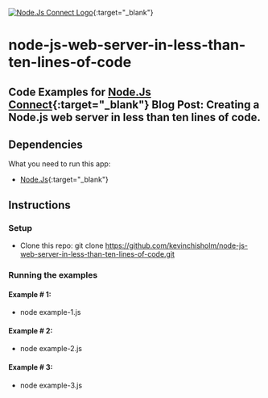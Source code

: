 [![Node.Js Connect Logo](http://www.nodejsconnect.com//sites/default/themes/drupalconnect/images/layout/logo-lo.png)](http://www.nodejsconnect.com/){:target="_blank"}

# node-js-web-server-in-less-than-ten-lines-of-code

## Code Examples for [Node.Js Connect](http://www.nodejsconnect.com/){:target="_blank"} Blog Post: Creating a Node.js web server in less than ten lines of code.

## Dependencies

What you need to run this app:

* [Node.Js](https://nodejs.org){:target="_blank"}


## Instructions

### Setup

* Clone this repo: git clone https://github.com/kevinchisholm/node-js-web-server-in-less-than-ten-lines-of-code.git

### Running the examples

#### Example # 1:

* node example-1.js

#### Example # 2:

* node example-2.js

#### Example # 3:

* node example-3.js
